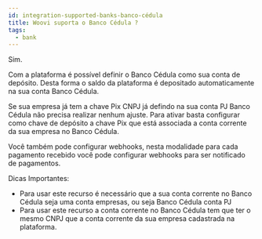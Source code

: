 ```yaml
---
id: integration-supported-banks-banco-cédula
title: Woovi suporta o Banco Cédula ?
tags:
  - bank
---
```


Sim.

Com a plataforma é possível definir o Banco Cédula como sua conta de depósito. Desta forma o saldo da plataforma é depositado automaticamente na sua conta Banco Cédula.

Se sua empresa já tem a chave Pix CNPJ já defindo na sua conta PJ Banco Cédula não precisa realizar nenhum ajuste. Para ativar basta configurar como chave de depósito a chave Pix que está associada a conta corrente da sua empresa no Banco Cédula.

Você também pode configurar webhooks, nesta modalidade para cada pagamento recebido você pode configurar webhooks para ser notificado de pagamentos.

Dicas Importantes:

- Para usar este recurso é necessário que a sua conta corrente no Banco Cédula seja uma conta empresas, ou seja Banco Cédula conta PJ
- Para usar este recurso a conta corrente no Banco Cédula tem que ter o mesmo CNPJ que a conta corrente da sua empresa cadastrada na plataforma.
